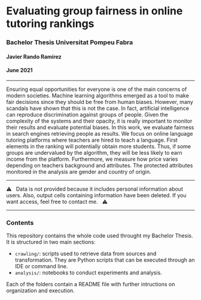 # Evaluating group fairness in online tutoring rankings

### Bachelor Thesis Universitat Pompeu Fabra
#### Javier Rando Ramírez
#### June 2021

---

Ensuring equal opportunities for everyone is one of the main concerns of modern societies. Machine learning algorithms emerged as a tool to make fair decisions since they should be free from human biases. However, many scandals have shown that this is not the case. In fact, artificial intelligence can reproduce discrimination against groups of people. Given the complexity of the systems and their opacity, it is really important to monitor their results and evaluate potential biases. In this work, we evaluate fairness in search engines retrieving people as results. We focus on online language tutoring platforms where teachers are hired to teach a language. First elements in the ranking will potentially obtain more students. Thus, if some groups are undervalued by the algorithm, they will be less likely to earn income from the platform. Furthermore, we measure how price varies depending on teachers background and attributes. The protected attributes monitored in the analysis are gender and country of origin.

---

⚠️ &nbsp; Data is not provided because it includes personal information about users. Also, output cells containing information have been deleted. If you want access, feel free to contact me. &nbsp; ⚠️

---

### Contents
This repository contains the whole code used throught my Bachelor Thesis. It is structured in two main sections:
* `crawling/`: scripts used to retrieve data from sources and transformation. They are Python scripts that can be executed through an IDE or command line.
* `analysis/`: notebooks to conduct experiments and analysis.

Each of the folders contain a README file with further intructions on organization and execution.
